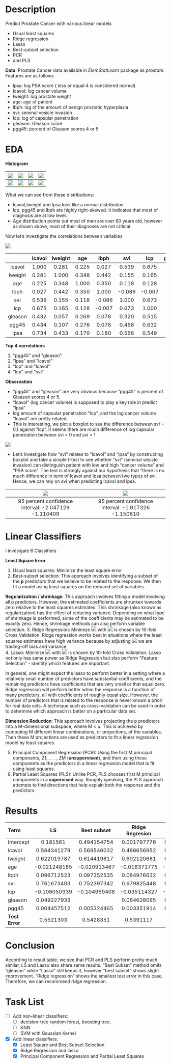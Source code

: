 # Description
Predict Prostate Cancer with various linear models

  - Usual least squares
  - Ridge regression
  - Lasso
  - Best-subset selection
  - PCR
  - and PLS

**Data**: Prostate Cancer data available in *ElemStatLearn* package as *prostate*. Features are as follows

- lpsa: log PSA score ( less or equal 4 is considered normal)
- lcavol: log cancer volume
- lweight: log prostate weight
- age: age of patient
- lbph: log of the amount of benign prostatic hyperplasia
- svi: seminal vesicle invasion
- lcp: log of capsular penetration
- gleason: Gleason score
- pgg45: percent of Gleason scores 4 or 5

# EDA
**Histogram**

|![](https://github.com/mrthlinh/Prostate-Cancer-Prediction/blob/master/pic/his-lcavol.png)| ![](https://github.com/mrthlinh/Prostate-Cancer-Prediction/blob/master/pic/his-lweight.png) | ![](https://github.com/mrthlinh/Prostate-Cancer-Prediction/blob/master/pic/his-age.png) | ![](https://github.com/mrthlinh/Prostate-Cancer-Prediction/blob/master/pic/his-lbph.png) |
|:---:|:---:|:---:|:---:|
|![](https://github.com/mrthlinh/Prostate-Cancer-Prediction/blob/master/pic/his-svi.png)| ![](https://github.com/mrthlinh/Prostate-Cancer-Prediction/blob/master/pic/his-lcp.png) | ![](https://github.com/mrthlinh/Prostate-Cancer-Prediction/blob/master/pic/his-gleason.png) | ![](https://github.com/mrthlinh/Prostate-Cancer-Prediction/blob/master/pic/his-pgg45.png) |

What we can see from these distributions:
 - lcavol,lweight and lpsa look like a normal distribution
 - lcp, pgg45 and lbph are highly right-skewed. It indicates that most of diagnosis are at low level.
 - Age distribution points out most of men are over 60 years old, however as shown above, most of their diagnoses are not critical.

Now let’s investigate the correlations between variables

![](https://github.com/mrthlinh/Prostate-Cancer-Prediction/blob/master/pic/corr.png)

|     | lcavol | lweight | age | lbph | svi | lcp | gleason | pgg45 | lpsa |
|:---:|:---:|:---:|:---:|:--:|:--:|:--:|:--:|:--:|:--:|
|lcavol |1.000      |0.281| 0.225|  0.027|  0.539|  0.675|   0.432| 0.434| 0.734|
|lweight|0.281    |1.000| 0.348|  0.442|  0.155|  0.165|   0.057| 0.107| 0.433|
|age    |0.225    |0.348| 1.000|  0.350|  0.118|  0.128|   0.269| 0.276| 0.170|
|lbph   |0.027    |0.442  |0.350  |1.000 |-0.086 |-0.007   |0.078 |0.078 |0.180|
|svi    |0.539   |0.155  | 0.118| -0.086|  1.000|  0.673|   0.320| 0.458| 0.566|
|lcp    |0.675   |0.165  | 0.128| -0.007|  0.673|  1.000|   0.515| 0.632| 0.549|
|gleason|0.432   | 0.057 | 0.269|  0.078|  0.320|  0.515|   1.000| 0.752| 0.369|
|pgg45  |0.434   |  0.107| 0.276|  0.078|  0.458|  0.632|   0.752| 1.000| 0.422|
|lpsa   |0.734   |   0.433| 0.170|  0.180|  0.566|  0.549|   0.369| 0.422| 1.000|

**Top 4 correlations**
1. "pgg45" and "gleason"
2. "lpsa" and  "lcavol"
3. "lcp" and "lcavol"
4. "lcp" and "svi"

**Observation**
 - “pgg45” and “gleason” are very obvious because “pgg45” is percent of Gleason scores 4 or 5.
 - “lcavol” (log cancer volume) is supposed to play a key role in predict “lpsa”
 - log amount of capsular penetration “lcp”, and the log cancer volume “lcavol” are pretty related.
 - This is interesting, we plot a boxplot to see the difference between svi = 0,1 against “lcp”. It seems there are much difference of log capsular penetration between svi = 0 and svi = 1

 ![](https://github.com/mrthlinh/Prostate-Cancer-Prediction/blob/master/pic/boxplot-lcp-svi.png)

- Let’s investigate how “svi” relates to “lcavol” and “lpsa” by constructing boxplot and take a simple t-test to see whether “svi” (seminal vesicle invasion) can distinguish patient with low and high “cancer volume” and “PSA score”. The test is strongly against our hypothesis that “there is no much difference in term of lcavol and lpsa between two types of svi. Hence, we can rely on svi when predicting lcavol and lpsa.

|![](https://github.com/mrthlinh/Prostate-Cancer-Prediction/blob/master/pic/boxplot-lcavol-svi.png)|![](https://github.com/mrthlinh/Prostate-Cancer-Prediction/blob/master/pic/boxplot-lpsa-svi.png)|
|:--:|:--:|
|95 percent confidence interval: -2.047129 -1.110409|95 percent confidence interval: -1.917326 -1.150810|
# Linear Classifiers
I invesigate 6 Classifiers

__Least Square Error__
1. Usual least squares: Minimize the least square error
2. Best-subset selection: This approach involves identifying a subset of the __p__ predictors that we believe to be related to the response. We then fit a model using least squares on the reduced set of variables.

__Regularization / shrinkage__: This approach involves fitting a model involving all p predictors. However, the estimated coefficients are shrunken towards zero relative to the least squares estimates. This shrinkage (also known as
regularization) has the effect of reducing variance. Depending on what
type of shrinkage is performed, some of the coefficients may be estimated to be exactly zero. Hence, shrinkage methods can also perform
variable selection.
3. Ridge Regression: Minimize ![](https://latex.codecogs.com/gif.latex?\inline&space;RSS&space;&plus;&space;\lambda\sum_{j=1}^{p}&space;\beta^{2}_{j})
with ![](https://latex.codecogs.com/gif.latex?\lambda)  is chosen by 10-fold Cross Validation. Ridge regression works best in situations where the least squares estimates have high variance because by adjusting ![](https://latex.codecogs.com/gif.latex?\lambda) we are trading-off bias and variance  
4. Lasso: Minimize ![](https://latex.codecogs.com/gif.latex?\inline&space;RSS&space;&plus;&space;\lambda\sum_{j=1}^{p}&space;|\beta_{j}|) with ![](https://latex.codecogs.com/gif.latex?\lambda)  is chosen by 10-fold Cross Validation. Lasso not only has same power as Ridge Regression but also perform "Feature Selection" - identify which features are important.

In general, one might expect the lasso to perform better in a setting where a relatively small number of predictors have substantial coefficients, and the remaining predictors have coefficients that are very small or that equal zero. Ridge regression will perform better
when the response is a function of many predictors, all with coefficients of roughly equal size. However, the number of predictors that is related to the response is never known a priori for real data sets. A technique such as cross-validation can be used in order to determine which approach is better on a particular data set.

__Dimension Reduction__: This approach involves projecting the p predictors into a M-dimensional subspace, where M < p. This is achieved
by computing M different linear combinations, or projections, of the
variables. Then these M projections are used as predictors to fit a
linear regression model by least squares.

5. Principal Component Regression (PCR): Using the first M principal components, Z1, . . . , ZM (__unsupervised__), and then using these components as the predictors in a linear regression model that is fit using least squares.
6. Partial Least Squares (PLS): Unlike PCR, PLS chooses first M principal components in a  __supervised__ way. Roughly speaking, the PLS approach attempts to find directions that help explain both the response and the predictors.

# Results

|Term|LS  |Best subset|Ridge	Regresion| Lasso|PCR (8  ncomp)|PLS (7 ncomp)|
|:---|:--:|:--:       |:--:            |:--:  |:--:          |:--:|
|Intercept|0.181561|0.494154754|0.001797776|0.180062440|0|0|
|lcavol|0.564341279|0.569546032|0.486656952|0.560672762|0.66514667|0.66490149|
|lweight|0.622019787|0.614419817|0.602120681|0.618795888|0.26648026|0.26713102|
|age|-0.021248185|-0.020913467|-0.016371775|-0.020638683|-0.15819522|-0.15827786|
|lbph|0.096712523|0.097352535|0.084976632|0.095170395|0.14031117|0.13976404
|svi|0.761673403|0.752397342	|0.679825448	|0.750853157	|0.31532888	|0.31530989
|lcp|-0.106050939|	-0.104959408|  	-0.035114327 | 	-0.098467238|	-0.14828568|	-0.14851785
|gleason	|0.049227933|	|	0.064628095  |	0.047253050|	0.03554917|	0.03590506
|pgg45	|0.004457512 |	0.005324465|	0.003351914|	0.004310552|	0.12571982|	0.12575997
|__Test Error__ |	0.5521303|	0.5428351 |	0.5391117 |	0.5514344 |	0.5651155|	0.5650907

# Conclusion
According to result table, we see that PCR and PLS perform pretty much similar, LS and Lasso also share same results. “Best Subset” method omits “gleason” while “Lasso” still keeps it, however ”best subset” shows slight improvement. “Ridge regression” shows the smallest test error in this case. Therefore, we can recommend ridge regression.

# Task List

- [ ] Add non-linear classifiers:
  - [ ] decision-tree random forest, boosting tree.
  - [ ] KNN
  - [ ] SVM with Gaussian Kernel
- [x] Add linear classifiers:
  - [x] Least Square and Best Subset Selection
  - [x] Ridge Regression and lasso
  - [x] Principal Component Regression and Partial Least Squares
